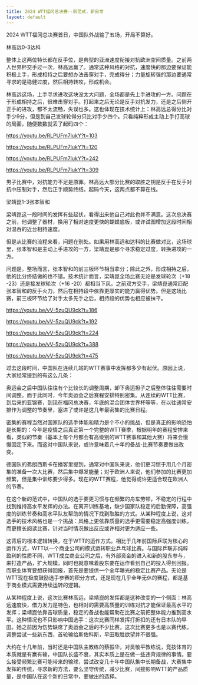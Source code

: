 ```yaml
---
title: 2024 WTT福冈总决赛--新范式，新日常
layout: default
---
```


2024 WTT福冈总决赛首日，中国队外战输了五场，开局不算好。

林高远0-3达科

整体上这两位特长都在反手位，是典型的亚洲速度衔接对抗欧洲空间质量。之前两人世界杯交手过一次，林高远赢了。通常这种风格的对抗，速度快的那边要保证能积极上手，形成相持之后要想办法击穿对手，完成得分；力量旋转强的那边要通常寻求的是稳健过度，然后相持转攻，形成机会。

林高远这场，上手寻求进攻这块没太大问题，全场都是先上手进攻的一方。问题在于形成相持之后，很难击穿对手。打起来之后无论是反手对抗发力，还是之后侧开正手的进攻，都不太流畅，失误也多。这也体现在技术统计上：林高远总得分比对手少9分，但是到自己发球轮得分只比对手少四个。只看纯粹形成主动上手打高球的局面，随便数数就丢了起码四个：

https://youtu.be/RLPUFm7lukY?t=103

https://youtu.be/RLPUFm7lukY?t=120

https://youtu.be/RLPUFm7lukY?t=242

https://youtu.be/RLPUFm7lukY?t=309


男子比赛中，对抗能力不足是原罪。林高远大部分比赛的取胜之钥是反手在反手对抗中压制对手，然后正手顺势终结。起码今天，这两点都不算在线。

梁靖崑1-3张本智和

梁靖崑这一段时间的发挥有些起伏，看得出来他自己对此也并不满意。这次总决赛之前，他调整了器材，换用了相对速度更快的蝴蝶底板，或许试图增加这段时间相对温吞的近台相持速度。

但是从比赛的流程来看，问题在别处。如果用林高远和达科的比赛做对比，这场球里，张本智和是主动上手进攻的一方，梁靖崑是那个寻求稳定过度，转换进攻的一方。

问题是，整场而言，张本智和的前三板环节相当拿分；除此之外，形成相持之后，他的比分终结做的也不错。技术统计而言，梁靖崑全场比赛无论是发球轮次（+18 -23）还是接发球轮次（+16 -20）都相当下风。之前双方交手，梁靖崑通常匹配张本智和的反手火力，然后在相持段中依靠更厚实的能力赢得优势。但是这场比赛，前三板环节给了对手太多先手之后，相持段的优势也相应被抹平。

https://youtu.be/vV-5zuQU9ck?t=186

https://youtu.be/vV-5zuQU9ck?t=192

https://youtu.be/vV-5zuQU9ck?t=224

https://youtu.be/vV-5zuQU9ck?t=388

https://youtu.be/vV-5zuQU9ck?t=475

过去这段时间，中国队在连续几站的WTT赛事中发挥都多少有起伏。原因上说，大家经常提到的有这么几条：

奥运会之后中国队往往有个比较长的调整周期，卸下奥运担子之后整体往往需要时间调整。而于此同时，今年奥运会之后赛程安排特别密集。从连续的WTT比赛，到后来的亚锦赛，到现在福冈总决赛，年底的混合团体世界杯等等，在以往通常安排作为调整的节奏里，塞进了或许是这几年最密集的比赛日程。

密集的赛程当然对国家队的选手体能和精力是个不小的挑战，但是真正的影响恐怕是长期的：今年是疫情之后真正第一个完整的WTT赛季，根据明年的赛程安排来看，类似的节奏（基本上每个月都会有高级别的WTT赛事和其他大赛）将来会慢慢固定下来。而这对中国队来说，或许意味着几十年的备战-比赛节奏要做出改变。

德国队的弗朗西斯卡在播客里提到，通常对中国队来说，他们更习惯于用几个月密集的准备一次大比赛，然后集中爆发能量；对于欧洲人来说，他们参加的比赛更加频繁，但是集中训练要少得多。现在的WTT赛程，他觉得或许更适合现在欧洲人的节奏。

在这个新的范式中，中国队的选手要更习惯与在频繁的舟车劳顿，不稳定的行程中找到维持高水平发挥的办法。在离开训练基地，缺少国家队稳定的后勤保障，高强度的训练节奏和高水平队友帮助的情况下找到取胜的方式。从某种程度上说，这对选手的技术风格也是一个挑战：风格上更依靠质量的选手更需要稳定高强度训练，而更擅长阅读比赛，针对当时情况做出反应或许相对更为适应一些。

这背后的根本逻辑转换，在于WTT的运作方式。相比于几年前国际乒联为核心的运作方式，WTT以一个商业公司的模式运转职业乒乓球比赛。与国际乒联非纯粹盈利的性质不同，WTT成立商业公司之后，有外部资金的进入和新的股东参与，来打造产品，扩大规模，同时也就意味着股东要在运作看到自己的投入得到回报。而职业体育要想获得回报，首先是要提供一个全年曝光的稳定比赛产品。无论是WTT现在极度鼓励选手参赛的积分方式，还是现在几乎全年无休的赛程，都是基于商业模式需要持续运转的逻辑。

从某种程度上说，这次比赛林高远，梁靖崑的发挥都是这种改变的一个侧面：林高远速度快，借力发力是特色，也相对的需要高质量的训练对抗才能保证最高水平的发挥；梁靖崑依靠击球质量，稳定的备战也能帮助在比赛之前把整体能力推到高水平。这种情况也不只影响中国选手：这次比赛同样发挥打折扣的还有日本队的早田。她之前因为伤势缺席了奥运会之后的不少比赛，这次比赛更多也是以赛代练，调整尝试一些新东西，首轮输给斯佐科斯，早田取胜欲望并不很强。

大约在十几年前，当时还是中国队主教练的蔡振华，对吴敬平教练说，竞技体育的本质就是有赢有输，中国队长盛不衰，其实本质上是在做一些违背规律的事情。要么接受频繁比赛可能带来的输球，尝试改变几十年中国队集中长期备战，大赛集中发挥的传统，寻求新的方法，要么坚守传统，减少比赛，间接影响WTT的产品质量，是中国队在这个新的日常中，要做出的选择。

